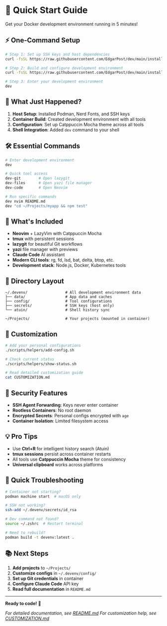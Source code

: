 # 🚀 Quick Start Guide

Get your Docker development environment running in 5 minutes!

## ⚡ One-Command Setup

```bash
# Step 1: Set up SSH keys and host dependencies
curl -fsSL https://raw.githubusercontent.com/EdgarPost/dev/main/install-host-keys.sh | sh

# Step 2: Build and configure development environment
curl -fsSL https://raw.githubusercontent.com/EdgarPost/dev/main/install-devenv.sh | sh

# Step 3: Enter your development environment
dev
```

## 🎯 What Just Happened?

1. **Host Setup**: Installed Podman, Nerd Fonts, and SSH keys
2. **Container Build**: Created development environment with all tools
3. **Configuration**: Set up Catppuccin Mocha theme across all tools
4. **Shell Integration**: Added `dev` command to your shell

## 🛠️ Essential Commands

```bash
# Enter development environment
dev

# Quick tool access
dev-git        # Open lazygit
dev-files      # Open yazi file manager
dev-code       # Open Neovim

# Run specific commands
dev nvim README.md
dev "cd ~/Projects/myapp && npm test"
```

## 🎨 What's Included

- **Neovim** + LazyVim with Catppuccin Mocha
- **tmux** with persistent sessions
- **lazygit** for beautiful Git workflows
- **yazi** file manager with previews
- **Claude Code** AI assistant
- **Modern CLI tools**: rg, fd, lsd, bat, delta, btop, etc.
- **Development stack**: Node.js, Docker, Kubernetes tools

## 📁 Directory Layout

```
~/.devenv/                 # All development environment data
├── data/                  # App data and caches
├── config/                # Tool configurations
├── secrets/               # SSH keys (host only)
└── atuin/                 # Shell history sync

~/Projects/                # Your projects (mounted in container)
```

## 🔧 Customization

```bash
# Add your personal configurations
./scripts/helpers/add-config.sh

# Check current status
./scripts/helpers/show-status.sh

# Read detailed customization guide
cat CUSTOMIZATION.md
```

## 🔐 Security Features

- **SSH Agent Forwarding**: Keys never enter container
- **Rootless Containers**: No root daemon
- **Encrypted Secrets**: Personal configs encrypted with `age`
- **Container Isolation**: Limited filesystem access

## 💡 Pro Tips

- Use **Ctrl+R** for intelligent history search (Atuin)
- **tmux sessions** persist across container restarts
- All tools use **Catppuccin Mocha** theme for consistency
- **Universal clipboard** works across platforms

## 🐛 Quick Troubleshooting

```bash
# Container not starting?
podman machine start  # macOS only

# SSH not working?
ssh-add ~/.devenv/secrets/id_rsa

# Dev command not found?
source ~/.zshrc  # Restart terminal

# Need to rebuild?
podman build -t devenv:latest .
```

## 📚 Next Steps

1. **Add projects** to `~/Projects/`
2. **Customize configs** in `~/.devenv/config/`
3. **Set up Git credentials** in container
4. **Configure Claude Code** API key
5. **Read full documentation** in `README.md`

---

**Ready to code!** 🎉

*For detailed documentation, see [README.md](./README.md)*
*For customization help, see [CUSTOMIZATION.md](./CUSTOMIZATION.md)*